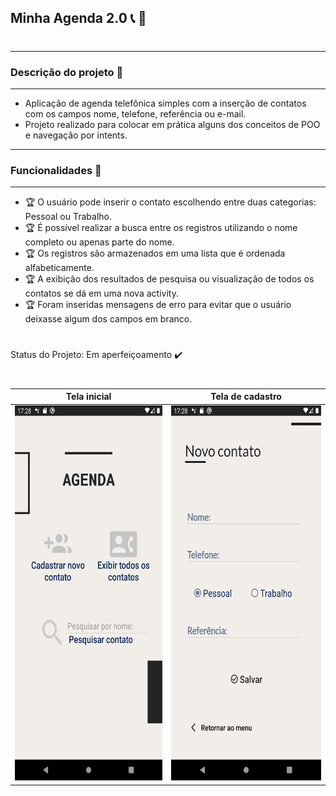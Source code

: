 ## Minha Agenda 2.0 📞 📑

#

_________________________________________________________________
### **Descrição do projeto** 🎯
-----------------------------------------------------------------

* Aplicação de agenda telefônica simples com a inserção de contatos com os campos nome, telefone, referência ou e-mail.
* Projeto realizado para colocar em prática alguns dos conceitos de POO e navegação por intents.
  

_________________________________________________________________
### **Funcionalidades** 🏁
-----------------------------------------------------------------

* 🏆 O usuário pode inserir o contato escolhendo entre duas categorias: Pessoal ou Trabalho.
* 🏆 É possível realizar a busca entre os registros utilizando o nome completo ou apenas parte do nome.
* 🏆 Os registros são armazenados em uma lista que é ordenada alfabeticamente.
* 🏆 A exibição dos resultados de pesquisa ou visualização de todos os contatos se dá em uma nova activity.
* 🏆 Foram inseridas mensagens de erro para evitar que o usuário deixasse algum dos campos em branco.
#

Status do Projeto: Em aperfeiçoamento ✔️
&nbsp;

#
Tela inicial         |  Tela de cadastro
:-------------------------:|:-------------------------:
<img src = "https://github.com/scmarques/ViC/blob/master/MinhaAgenda2.0/Screen_1.png" width="280" height="600">  |  <img src = "https://github.com/scmarques/ViC/blob/master/MinhaAgenda2.0/Screen_2.png" width="280" height="600">

#

